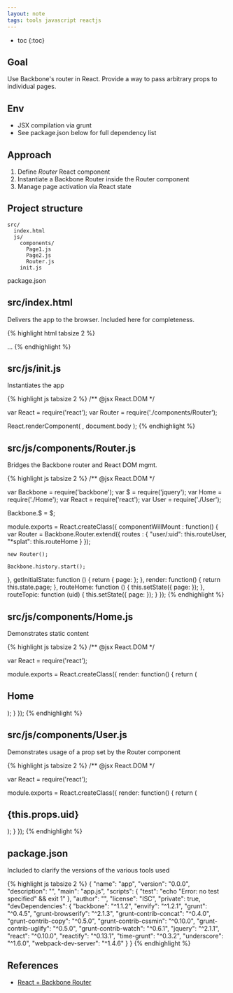 ```yaml
---
layout: note
tags: tools javascript reactjs
---
```



* toc
{:toc}


## Goal

Use Backbone's router in React. Provide a way to pass arbitrary props to individual pages.


## Env

* JSX compilation via grunt
* See package.json below for full dependency list


## Approach

1. Define _Router_ React component
2. Instantiate a Backbone Router inside the Router component
3. Manage page activation via React state


## Project structure

	src/
	  index.html
      js/
        components/
          Page1.js
          Page2.js
          Router.js
        init.js
  package.json

## src/index.html

Delivers the app to the browser. Included here for completeness.

{% highlight html tabsize 2 %}
<!DOCTYPE html>
<html>
	...
  <body>
    <script type="text/javascript" src="js/init.js"></script>
  </body>
</html>
{% endhighlight %}

## src/js/init.js

Instantiates the app

{% highlight js tabsize 2 %}
/** @jsx React.DOM */

var React = require('react');
var Router = require('./components/Router');

React.renderComponent(
  <Router />,
  document.body
);
{% endhighlight %}


## src/js/components/Router.js

Bridges the Backbone router and React DOM mgmt.

{% highlight js tabsize 2 %}
/** @jsx React.DOM */

var Backbone = require('backbone');
var $ = require('jquery');
var Home = require('./Home');
var React = require('react');
var User = require('./User');

Backbone.$ = $;

module.exports = React.createClass({
  componentWillMount : function() {
    var Router = Backbone.Router.extend({
      routes : {
        "user/:uid": this.routeUser,
        "*splat": this.routeHome
      }
    });

    new Router();

    Backbone.history.start();
  },
  getInitialState: function () {
    return {
      page: <Home />
    };
  },
  render: function() {
    return this.state.page;
  },
  routeHome: function () {
    this.setState({
      page: <Home />
    });
  },
  routeTopic: function (uid) {
    this.setState({
      page: <User uid={uid} />
    });
  }
});
{% endhighlight %}

## src/js/components/Home.js

Demonstrates static content

{% highlight js tabsize 2 %}
/** @jsx React.DOM */

var React = require('react');

module.exports = React.createClass({
  render: function() {
    return (
      <div>
        <h2>Home</h2>
      </div>
    );
  }
});
{% endhighlight %}

## src/js/components/User.js

Demonstrates usage of a prop set by the Router component

{% highlight js tabsize 2 %}
/** @jsx React.DOM */

var React = require('react');

module.exports = React.createClass({
	render: function() {
		return (
			<div>
				<h2>{this.props.uid}</h2>
			</div>
		);
	}
});
{% endhighlight %}


## package.json

Included to clarify the versions of the various tools used

{% highlight js tabsize 2 %}
{
  "name": "app",
  "version": "0.0.0",
  "description": "",
  "main": "app.js",
  "scripts": {
    "test": "echo \"Error: no test specified\" && exit 1"
  },
  "author": "",
  "license": "ISC",
  "private": true,
  "devDependencies": {
    "backbone": "^1.1.2",
    "envify": "^1.2.1",
    "grunt": "^0.4.5",
    "grunt-browserify": "^2.1.3",
    "grunt-contrib-concat": "^0.4.0",
    "grunt-contrib-copy": "^0.5.0",
    "grunt-contrib-cssmin": "^0.10.0",
    "grunt-contrib-uglify": "^0.5.0",
    "grunt-contrib-watch": "^0.6.1",
    "jquery": "^2.1.1",
    "react": "^0.10.0",
    "reactify": "^0.13.1",
    "time-grunt": "^0.3.2",
    "underscore": "^1.6.0",
    "webpack-dev-server": "^1.4.6"
  }
}
{% endhighlight %}


## References

* [React + Backbone Router](https://medium.com/react-tutorials/react-backbone-router-c00be0cf1592)
